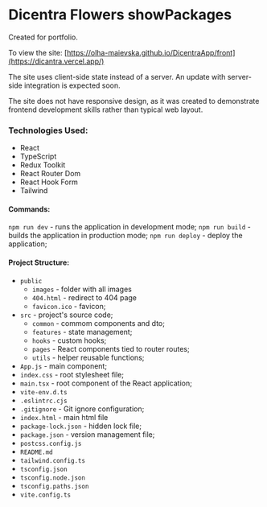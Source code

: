 # Dicentra Flowers showPackages

Created for portfolio.

To view the site: [https://olha-maievska.github.io/DicentraApp/front](https://dicantra.vercel.app/)

The site uses client-side state instead of a server. An update with server-side integration is expected soon.

The site does not have responsive design, as it was created to demonstrate frontend development skills rather than typical web layout.

### Technologies Used:

- React
- TypeScript
- Redux Toolkit
- React Router Dom
- React Hook Form
- Tailwind

#### Commands:

`npm run dev` - runs the application in development mode;
`npm run build` - builds the application in production mode;
`npm run deploy` - deploy the application;

#### Project Structure:

- `public`
  - `images` - folder with all images
  - `404.html` - redirect to 404 page
  - `favicon.ico` - favicon;
- `src` - project's source code;
  - `common` - commom components and dto;
  - `features` - state management;
  - `hooks` - custom hooks;
  - `pages` - React components tied to router routes;
  - `utils` - helper reusable functions;
- `App.js` - main component;
- `index.css` - root stylesheet file;
- `main.tsx` - root component of the React application;
- `vite-env.d.ts`
- `.eslintrc.cjs`
- `.gitignore` - Git ignore configuration;
- `index.html` - main html file
- `package-lock.json` - hidden lock file;
- `package.json` - version management file;
- `postcss.config.js`
- `README.md`
- `tailwind.config.ts`
- `tsconfig.json`
- `tsconfig.node.json`
- `tsconfig.paths.json`
- `vite.config.ts`
